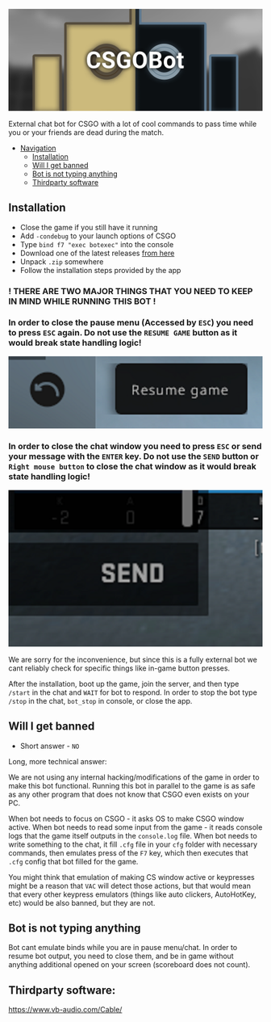 ![CSGOBotBanner](https://raw.githubusercontent.com/unaryinc/Unary.CSGOBot/master/Images/Banner.png)

External chat bot for CSGO with a lot of cool commands to pass time while you or your friends are dead during the match.

- [Navigation](#navigation)
    - [Installation](#installation)
    - [Will I get banned](#will-i-get-banned)
    - [Bot is not typing anything](#bot-is-not-typing-anything)
    - [Thirdparty software](#thirdparty-software)

## Installation

* Close the game if you still have it running
* Add `-condebug` to your launch options of CSGO
* Type `bind f7 "exec botexec"` into the console
* Download one of the latest releases [from here](https://github.com/unaryinc/Unary.CSGOBot/releases/latest)
* Unpack `.zip` somewhere
* Follow the installation steps provided by the app

### ! THERE ARE TWO MAJOR THINGS THAT YOU NEED TO KEEP IN MIND WHILE RUNNING THIS BOT !
### In order to close the pause menu (Accessed by `ESC`) you need to press `ESC` again. Do not use the `RESUME GAME` button as it would break state handling logic!
![Resume Button](https://raw.githubusercontent.com/unaryinc/Unary.CSGOBot/master/Images/ResumeButton.png)
### In order to close the chat window you need to press `ESC` or send your message with the `ENTER` key. Do not use the `SEND` button or `Right mouse button` to close the chat window as it would break state handling logic!
![Send Button](https://raw.githubusercontent.com/unaryinc/Unary.CSGOBot/master/Images/SendButton.png)

We are sorry for the inconvenience, but since this is a fully external bot we cant reliably check for specific things like in-game button presses.

After the installation, boot up the game, join the server, and then type `/start` in the chat and `WAIT` for bot to respond.
In order to stop the bot type `/stop` in the chat, `bot_stop` in console, or close the app.

## Will I get banned

* Short answer - `NO`

Long, more technical answer:

We are not using any internal hacking/modifications of the game in order to make this bot functional. Running this bot in parallel to the game is as safe as any other program that does not know that CSGO even exists on your PC.

When bot needs to focus on CSGO - it asks OS to make CSGO window active. When bot needs to read some input from the game - it reads console logs that the game itself outputs in the `console.log` file. When bot needs to write something to the chat, it fill `.cfg` file in your `cfg` folder with necessary commands, then emulates press of the `F7` key, which then executes that `.cfg` config that bot filled for the game. 

You might think that emulation of making CS window active or keypresses might be a reason that `VAC` will detect those actions, but that would mean that every other keypress emulators (things like auto clickers, AutoHotKey, etc) would be also banned, but they are not.

## Bot is not typing anything
Bot cant emulate binds while you are in pause menu/chat. In order to resume bot output, you need to close them, and be in game without anything additional opened on your screen (scoreboard does not count).

## Thirdparty software:
https://www.vb-audio.com/Cable/
